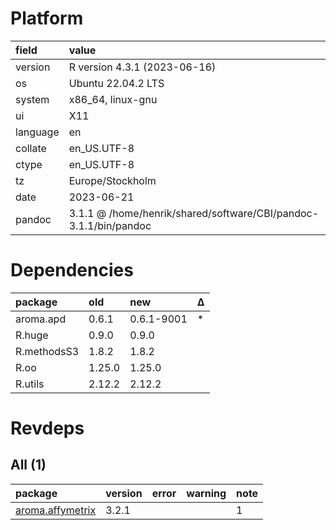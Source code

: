 # Platform

|field    |value                                                            |
|:--------|:----------------------------------------------------------------|
|version  |R version 4.3.1 (2023-06-16)                                     |
|os       |Ubuntu 22.04.2 LTS                                               |
|system   |x86_64, linux-gnu                                                |
|ui       |X11                                                              |
|language |en                                                               |
|collate  |en_US.UTF-8                                                      |
|ctype    |en_US.UTF-8                                                      |
|tz       |Europe/Stockholm                                                 |
|date     |2023-06-21                                                       |
|pandoc   |3.1.1 @ /home/henrik/shared/software/CBI/pandoc-3.1.1/bin/pandoc |

# Dependencies

|package     |old    |new        |Δ  |
|:-----------|:------|:----------|:--|
|aroma.apd   |0.6.1  |0.6.1-9001 |*  |
|R.huge      |0.9.0  |0.9.0      |   |
|R.methodsS3 |1.8.2  |1.8.2      |   |
|R.oo        |1.25.0 |1.25.0     |   |
|R.utils     |2.12.2 |2.12.2     |   |

# Revdeps

## All (1)

|package          |version |error |warning |note |
|:----------------|:-------|:-----|:-------|:----|
|[aroma.affymetrix](problems.md#aromaaffymetrix)|3.2.1   |      |        |1    |


